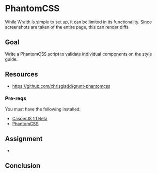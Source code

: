 # PhantomCSS

While Wraith is simple to set up, it can be limited in its functionality. Since screenshots are taken of the entire page, this can render diffs 

## Goal
Write a PhantomCSS script to validate individual components on the style guide.

## Resources
- https://github.com/chrisgladd/grunt-phantomcss

### Pre-reqs

You must have the following installed:

- [CasperJS 1.1 Beta](http://docs.casperjs.org/en/latest/installation.html)
- [PhantomCSS](https://github.com/Huddle/PhantomCSS#download)

## Assignment
-

## Conclusion 